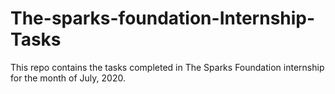 # The-sparks-foundation-Internship-Tasks
This repo contains the tasks completed in The Sparks Foundation internship for the month of July, 2020.
